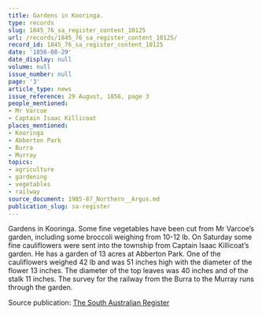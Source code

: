 ```yaml
---
title: Gardens in Kooringa.
type: records
slug: 1845_76_sa_register_content_10125
url: /records/1845_76_sa_register_content_10125/
record_id: 1845_76_sa_register_content_10125
date: '1856-08-29'
date_display: null
volume: null
issue_number: null
page: '3'
article_type: news
issue_reference: 29 August, 1856, page 3
people_mentioned:
- Mr Varcoe
- Captain Isaac Killicoat
places_mentioned:
- Kooringa
- Abberton Park
- Burra
- Murray
topics:
- agriculture
- gardening
- vegetables
- railway
source_document: 1985-87_Northern__Argus.md
publication_slug: sa-register
---
```


Gardens in Kooringa.  Some fine vegetables have been cut from Mr Varcoe’s garden, including some broccoli weighing from 10-12 lb.  On Saturday some fine cauliflowers were sent into the township from Captain Isaac Killicoat’s garden.  He has a garden of 13 acres at Abberton Park.  One of the cauliflowers weighed 42 lb and was 51 inches high with the diameter of the flower 13 inches.  The diameter of the top leaves was 40 inches and of the stalk 11 inches.  The survey for the railway from the Burra to the Murray runs through the garden.

Source publication: [The South Australian Register](/publications/sa-register/)
